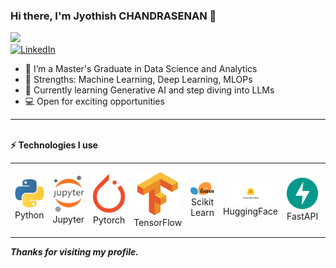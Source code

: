### Hi there, I'm Jyothish CHANDRASENAN 👋

![](https://komarev.com/ghpvc/?username=jyothish&color=green)  
[![LinkedIn](https://img.shields.io/badge/linkedin-%230077B5.svg?style=for-the-badge&logo=linkedin&logoColor=white)](https://www.linkedin.com/in/jyothishchandrasenan/)&nbsp; 

- 🔭 I’m a Master's Graduate in Data Science and Analytics
- 💪 Strengths: Machine Learning, Deep Learning, MLOPs
- 📖 Currently learning Generative AI and step diving into LLMs
- 💻 Open for exciting opportunities

 ---
  </div>                <br> <b>⚡ Technologies I use </b>
      <div align="center">
    <table align="center">
        <tr>
            <td align="center" width="140" height="112.43">
                <img src="./assets/icons/python.jpeg" width="65px"/>
                <br /> Python
            </td>
            <td align="center" width="140" height="112.43">
                <img src="./assets/icons/jupyter.png" width="65px"/>
                <br /> Jupyter
            </td>
            <td align="center" width="140" height="112.43">
                <img src="./assets/icons/pytorch.png" width="65px"/>
                <br /> Pytorch
            </td>
            <td align="center" width="140" height="112.43">
                <img src="./assets/icons/tensorflow.png" width="65px"/>
                <br /> TensorFlow
            </td>
            <td align="center" width="140" height="112.43">
                <img src="./assets/icons/scikitlearn.png" width="65px"/>
                <br /> Scikit Learn
            </td>
            <td align="center" width="140" height="112.43">
                <img src="./assets/icons/huggingface.png" width="65px"/>
                <br /> HuggingFace
            </td>
            <td align="center" width="140" height="112.43">
                <img src="./assets/icons/fastapi.png" width="65px"/>
                <br /> FastAPI
            </td>
            <td align="center" width="140" height="112.43">
                <img src="./assets/icons/docker.png" width="65px"/>
                <br /> Docker
            </td>
            <td align="center" width="140" height="112.43">
                <img src="./assets/icons/kubeflow.png" width="65px"/>
                <br /> Kubeflow
            </td>
            <td align="center" width="140" height="112.43">
                <img src="./assets/icons/gcp.png" width="65px"/>
                <br /> GCP
            </td>
            <td align="center" width="140" height="112.43">
                <img src="./assets/icons/azure.png" width="65px"/>
                <br /> Azure
            </td>
        </tr>
    </table>
    </div>


***Thanks for visiting my profile.***

